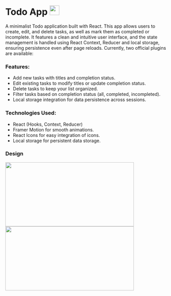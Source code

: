 # Todo App <img src="https://github.com/Mahelchandupa/React-To-Do-App/assets/110615431/c9cb3b75-8d4c-4f63-b48a-7bb92dcd2550" height="30px" width="30px"/>


A minimalist Todo application built with React. This app allows users to create, edit, and delete tasks, as well as mark them as completed or incomplete. It features a clean and intuitive user interface, and the state management is handled using React Context, Reducer and local storage, ensuring persistence even after page reloads.
Currently, two official plugins are available:

### Features:
- Add new tasks with titles and completion status.
- Edit existing tasks to modify titles or update completion status.
- Delete tasks to keep your list organized.
- Filter tasks based on completion status (all, completed, incompleted).
- Local storage integration for data persistence across sessions.

### Technologies Used:
- React (Hooks, Context, Reducer)
- Framer Motion for smooth animations.
- React Icons for easy integration of icons.
- Local storage for persistent data storage.

### Design
<img src="https://github.com/Mahelchandupa/React-To-Do-App/assets/110615431/56d3bb35-0443-46b7-869e-9bc25cd14870" height="200px" width="400px"/>
<img src="https://github.com/Mahelchandupa/React-To-Do-App/assets/110615431/f0ffad29-baa1-43aa-adf0-c98ebe431dcc" height="200px" width="400px"/>
